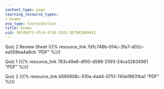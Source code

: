 ```yaml
---
content_type: page
learning_resource_types:
- Exams
ocw_type: CourseSection
title: Exams
uid: 397db973-4fc4-471d-32d3-367941089421
---
```


Quiz 2 Review Sheet ({{% resource_link 7d1c748b-014c-3fa7-d02c-ea559ea4a8cb "PDF" %}})

Quiz 1 ({{% resource_link 783c49e8-df00-d589-2593-24ca32634961 "PDF" %}})

Quiz 2 ({{% resource_link b595908c-510a-4a44-0751-740ef9631ba1 "PDF" %}})